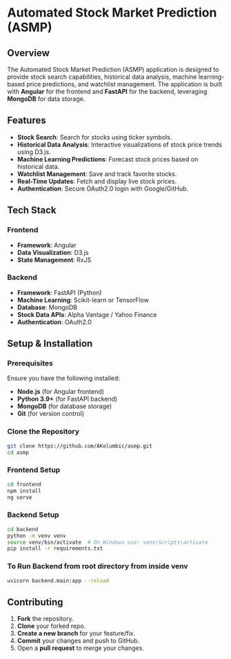 # Automated Stock Market Prediction (ASMP)

## Overview

The Automated Stock Market Prediction (ASMP) application is designed to provide stock search capabilities, historical data analysis, machine learning-based price predictions, and watchlist management. The application is built with **Angular** for the frontend and **FastAPI** for the backend, leveraging **MongoDB** for data storage.

## Features

- **Stock Search**: Search for stocks using ticker symbols.
- **Historical Data Analysis**: Interactive visualizations of stock price trends using D3.js.
- **Machine Learning Predictions**: Forecast stock prices based on historical data.
- **Watchlist Management**: Save and track favorite stocks.
- **Real-Time Updates**: Fetch and display live stock prices.
- **Authentication**: Secure OAuth2.0 login with Google/GitHub.

## Tech Stack

### Frontend

- **Framework**: Angular
- **Data Visualization**: D3.js
- **State Management**: RxJS

### Backend

- **Framework**: FastAPI (Python)
- **Machine Learning**: Scikit-learn or TensorFlow
- **Database**: MongoDB
- **Stock Data APIs**: Alpha Vantage / Yahoo Finance
- **Authentication**: OAuth2.0

## Setup & Installation

### Prerequisites

Ensure you have the following installed:

- **Node.js** (for Angular frontend)
- **Python 3.9+** (for FastAPI backend)
- **MongoDB** (for database storage)
- **Git** (for version control)

### Clone the Repository

```bash
git clone https://github.com/AKolumbic/asmp.git
cd asmp
```

### Frontend Setup

```bash
cd frontend
npm install
ng serve
```

### Backend Setup

```bash
cd backend
python -m venv venv
source venv/bin/activate  # On Windows use: venv\Scripts\activate
pip install -r requirements.txt
```

### To Run Backend from root directory from inside venv

```bash
uvicorn backend.main:app --reload
```

## Contributing

1. **Fork** the repository.
2. **Clone** your forked repo.
3. **Create a new branch** for your feature/fix.
4. **Commit** your changes and push to GitHub.
5. Open a **pull request** to merge your changes.
